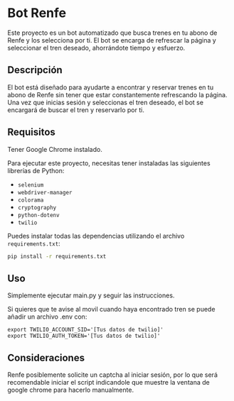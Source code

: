 # Bot Renfe

Este proyecto es un bot automatizado que busca trenes en tu abono de Renfe y los selecciona por ti. El bot se encarga de refrescar la página y seleccionar el tren deseado, ahorrándote tiempo y esfuerzo.

## Descripción

El bot está diseñado para ayudarte a encontrar y reservar trenes en tu abono de Renfe sin tener que estar constantemente refrescando la página. Una vez que inicias sesión y seleccionas el tren deseado, el bot se encargará de buscar el tren y reservarlo por ti.

## Requisitos

Tener Google Chrome instalado.

Para ejecutar este proyecto, necesitas tener instaladas las siguientes librerías de Python:

- `selenium`
- `webdriver-manager`
- `colorama`
- `cryptography`
- `python-dotenv`
- `twilio`

Puedes instalar todas las dependencias utilizando el archivo `requirements.txt`:

```bash
pip install -r requirements.txt
```
## Uso
Simplemente ejecutar main.py y seguir las instrucciones. 

Si quieres que te avise al movil cuando haya encontrado tren se puede añadir un archivo .env con:
```
export TWILIO_ACCOUNT_SID='[Tus datos de twilio]'
export TWILIO_AUTH_TOKEN='[Tus datos de twilio]'
```
## Consideraciones
Renfe posiblemente solicite un captcha al iniciar sesión, por lo que será recomendable iniciar el script indicandole que muestre la ventana de google chrome para hacerlo manualmente.
